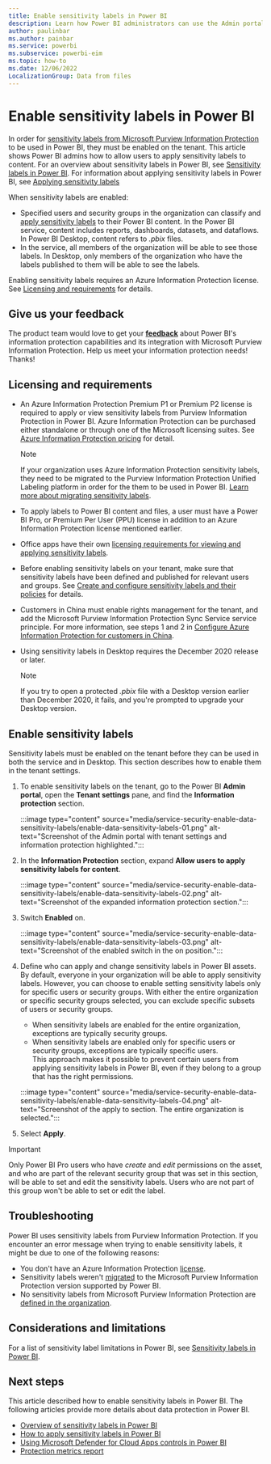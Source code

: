 ```yaml
---
title: Enable sensitivity labels in Power BI
description: Learn how Power BI administrators can use the Admin portal to allow users to apply sensitivity labels to content.
author: paulinbar
ms.author: painbar
ms.service: powerbi
ms.subservice: powerbi-eim
ms.topic: how-to
ms.date: 12/06/2022
LocalizationGroup: Data from files
---
```

# Enable sensitivity labels in Power BI

In order for [sensitivity labels from Microsoft Purview Information Protection](/microsoft-365/compliance/sensitivity-labels) to be used in Power BI, they must be enabled on the tenant. This article shows Power BI admins how to allow users to apply sensitivity labels to content. For an overview about sensitivity labels in Power BI, see [Sensitivity labels in Power BI](service-security-sensitivity-label-overview.md). For information about applying sensitivity labels in Power BI, see [Applying sensitivity labels](./service-security-apply-data-sensitivity-labels.md)

When sensitivity labels are enabled:

* Specified users and security groups in the organization can classify and [apply sensitivity labels](./service-security-apply-data-sensitivity-labels.md) to their Power BI content. In the Power BI service, content includes reports, dashboards, datasets, and dataflows. In Power BI Desktop, content refers to *.pbix* files.
* In the service, all members of the organization will be able to see those labels. In Desktop, only members of the organization who have the labels published to them will be able to see the labels.

Enabling sensitivity labels requires an Azure Information Protection license. See [Licensing and requirements](#licensing-and-requirements) for details.

## Give us your feedback

The product team would love to get your **[feedback](https://forms.office.com/pages/responsepage.aspx?id=v4j5cvGGr0GRqy180BHbR-PPBJBIRPlBpEYIBVrF5lRUREtUREJJRzJZSzcyM1pZWU9LOUdSVkFKWC4u)** about Power BI's information protection capabilities and its integration with Microsoft Purview Information Protection. Help us meet your information protection needs! Thanks!

## Licensing and requirements

* An Azure Information Protection Premium P1 or Premium P2 license is required to apply or view sensitivity labels from Purview Information Protection in Power BI. Azure Information Protection can be purchased either standalone or through one of the Microsoft licensing suites. See [Azure Information Protection pricing](https://azure.microsoft.com/services/information-protection/) for detail.

    > [!NOTE]
    > If your organization uses Azure Information Protection sensitivity labels, they need to be migrated to the Purview Information Protection Unified Labeling platform in order for the them to be used in Power BI. [Learn more about migrating sensitivity labels](/azure/information-protection/configure-policy-migrate-labels).

* To apply labels to Power BI content and files, a user must have a Power BI Pro, or Premium Per User (PPU) license in addition to an Azure Information Protection license mentioned earlier.

* Office apps have their own [licensing requirements for viewing and applying sensitivity labels](/microsoft-365/compliance/get-started-with-sensitivity-labels#subscription-and-licensing-requirements-for-sensitivity-labels).

* Before enabling sensitivity labels on your tenant, make sure that sensitivity labels have been defined and published for relevant users and groups. See [Create and configure sensitivity labels and their policies](/microsoft-365/compliance/create-sensitivity-labels) for details.

* Customers in China must enable rights management for the tenant, and add the Microsoft Purview Information Protection Sync Service service principle. For more information, see steps 1 and 2 in [Configure Azure Information Protection for customers in China](/microsoft-365/admin/services-in-china/parity-between-azure-information-protection?view=o365-21vianet&preserve-view=true#configure-aip-for-customers-in-china).

* Using sensitivity labels in Desktop requires the December 2020 release or later.

    > [!NOTE]
    > If you try to open a protected *.pbix* file with a Desktop version earlier than December 2020, it fails, and you're prompted to upgrade your Desktop version.

## Enable sensitivity labels

Sensitivity labels must be enabled on the tenant before they can be used in both the service and in Desktop. This section describes how to enable them in the tenant settings.

1. To enable sensitivity labels on the tenant, go to the Power BI **Admin portal**, open the **Tenant settings** pane, and find the **Information protection** section.

   :::image type="content" source="media/service-security-enable-data-sensitivity-labels/enable-data-sensitivity-labels-01.png" alt-text="Screenshot of the Admin portal with tenant settings and information protection highlighted.":::

1. In the **Information Protection** section, expand **Allow users to apply sensitivity labels for content**.

   :::image type="content" source="media/service-security-enable-data-sensitivity-labels/enable-data-sensitivity-labels-02.png" alt-text="Screenshot of the expanded information protection section.":::

1. Switch **Enabled** on.

   :::image type="content" source="media/service-security-enable-data-sensitivity-labels/enable-data-sensitivity-labels-03.png" alt-text="Screenshot of the enabled switch in the on position.":::

1. Define who can apply and change sensitivity labels in Power BI assets. By default, everyone in your organization will be able to apply sensitivity labels. However, you can choose to enable setting sensitivity labels only for specific users or security groups. With either the entire organization or specific security groups selected, you can exclude specific subsets of users or security groups.

   * When sensitivity labels are enabled for the entire organization, exceptions are typically security groups.
   * When sensitivity labels are enabled only for specific users or security groups, exceptions are typically specific users.  
    This approach makes it possible to prevent certain users from applying sensitivity labels in Power BI, even if they belong to a group that has the right permissions.

   :::image type="content" source="media/service-security-enable-data-sensitivity-labels/enable-data-sensitivity-labels-04.png" alt-text="Screenshot of the apply to section. The entire organization is selected.":::

1. Select **Apply**.

> [!IMPORTANT]
> Only Power BI Pro users who have *create* and *edit* permissions on the asset, and who are part of the relevant security group that was set in this section, will be able to set and edit the sensitivity labels. Users who are not part of this group won't be able to set or edit the label.

## Troubleshooting

Power BI uses sensitivity labels from Purview Information Protection.  If you encounter an error message when trying to enable sensitivity labels, it might be due to one of the following reasons:

* You don't have an Azure Information Protection [license](#licensing-and-requirements).
* Sensitivity labels weren't [migrated](#enable-sensitivity-labels) to the Microsoft Purview Information Protection version supported by Power BI.
* No sensitivity labels from Microsoft Purview Information Protection are [defined in the organization](#enable-sensitivity-labels).

## Considerations and limitations

For a list of sensitivity label limitations in Power BI, see [Sensitivity labels in Power BI](service-security-sensitivity-label-overview.md#considerations-and-limitations).

## Next steps

This article described how to enable sensitivity labels in Power BI. The following articles provide more details about data protection in Power BI.

* [Overview of sensitivity labels in Power BI](service-security-sensitivity-label-overview.md)
* [How to apply sensitivity labels in Power BI](./service-security-apply-data-sensitivity-labels.md)
* [Using Microsoft Defender for Cloud Apps controls in Power BI](service-security-using-defender-for-cloud-apps-controls.md)
* [Protection metrics report](service-security-data-protection-metrics-report.md)
